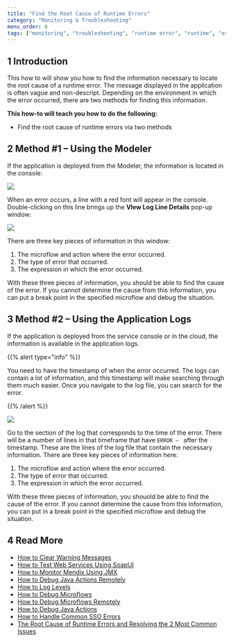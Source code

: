 ```yaml
---
title: "Find the Root Cause of Runtime Errors"
category: "Monitoring & Troubleshooting"
menu_order: 8
tags: ["monitoring", "troubleshooting", "runtime error", "runtime", "error"]
---
```


## 1 Introduction

This how to will show you how to find the information necessary to locate the root cause of a runtime error. The message displayed in the application is often vague and non-descript. Depending on the environment in which the error occurred, there are two methods for finding this information.

**This how-to will teach you how to do the following:**

* Find the root cause of runtime errors via two methods

## 2 Method #1 – Using the Modeler

If the application is deployed from the Modeler, the information is located in the console:

![](attachments/18448574/18580024.png)

When an error occurs, a line with a red font will appear in the console.  Double-clicking on this line brings up the **VIew Log Line Details** pop-up window:

![](attachments/18448574/18580023.png)

There are three key pieces of information in this window:

1. The microflow and action where the error occurred.
2. The type of error that occurred.
3. The expression in which the error occurred.

With these three pieces of information, you should be able to find the cause of the error. If you cannot determine the cause from this information, you can put a break point in the specified microflow and debug the situation.

## 3 Method #2 – Using the Application Logs

If the application is deployed from the service console or in the cloud, the information is available in the application logs. 

{{% alert type="info" %}}

You need to have the timestamp of when the error occurred. The logs can contain a lot of information, and this timestamp will make searching through them much easier. Once you navigate to the log file, you can search for the error.

{{% /alert %}}

![](attachments/18448574/18580022.png)

Go to the section of the log that corresponds to the time of the error. There will be a number of lines in that timeframe that have `ERROR – ` after the timestamp. These are the lines of the log file that contain the necessary information. There are three key pieces of information here:

1. The microflow and action where the error occurred.
2. The type of error that occurred.
3. The expression in which the error occurred.

With these three pieces of information, you shouold be able to find the cause of the error. If you cannot determine the cause from this information, you can put in a break point in the specified microflow and debug the situation.

## 4 Read More

* [How to Clear Warning Messages](clear-warning-messages)
* [How to Test Web Services Using SoapUI](/howto7/testing/testing-web-services-using-soapui)
* [How to Monitor Mendix Using JMX](monitoring-mendix-using-jmx)
* [How to Debug Java Actions Remotely](debug-java-actions-remotely)
* [How to Log Levels](log-levels)
* [How to Debug Microflows](debug-microflows)
* [How to Debug Microflows Remotely](debug-microflows-remotely)
* [How to Debug Java Actions](debug-java-actions)
* [How to Handle Common SSO Errors](handle-common-mendix-sso-errors)
* [The Root Cause of Runtime Errors and Resolving the 2 Most Common Issues](http://www.mendix.com/blog/the-root-cause-of-runtime-errors-and-resolving-the-2-most-common-issues/)
